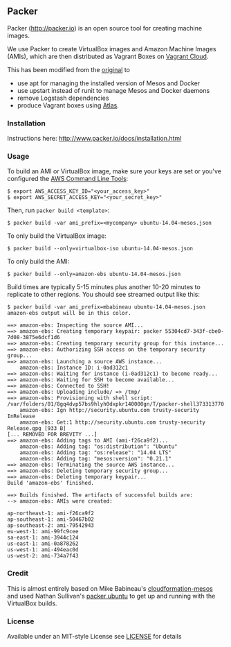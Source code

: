 ## Packer

Packer (http://packer.io) is an open source tool for creating machine images.

We use Packer to create VirtualBox images and Amazon Machine Images (AMIs), which are then distributed as Vagrant Boxes on [Vagrant Cloud](https://atlas.hashicorp.com/edpaget/boxes/mesos).

This has been modified from the [original](https://github.com/mbabineau/cloudformation-mesos) to

+ use apt for managing the installed version of Mesos and Docker
+ use upstart instead of runit to manage Mesos and Docker daemons
+ remove Logstash dependencies 
+ produce Vagrant boxes using [Atlas](https://atlas.hashicorp.com).

### Installation

Instructions here: http://www.packer.io/docs/installation.html

### Usage

To build an AMI or VirtualBox image, make sure your keys are set or you've configured the [AWS Command Line Tools](http://aws.amazon.com/cli/):
```
$ export AWS_ACCESS_KEY_ID="<your_access_key>"
$ export AWS_SECRET_ACCESS_KEY="<your_secret_key>"
```

Then, run `packer build <template>`:
```
$ packer build -var ami_prefix=<mycompany> ubuntu-14.04-mesos.json
```

To only build the VirtualBox image:
```
$ packer build --only=virtualbox-iso ubuntu-14.04-mesos.json
```

To only build the AMI:
```
$ packer build --only=amazon-ebs ubuntu-14.04-mesos.json
```

Build times are typically 5-15 minutes plus another 10-20 minutes to replicate to other regions. You should see streamed output like this:
```
$ packer build -var ami_prefix=mbabineau ubuntu-14.04-mesos.json
amazon-ebs output will be in this color.

==> amazon-ebs: Inspecting the source AMI...
==> amazon-ebs: Creating temporary keypair: packer 55304cd7-343f-cbe0-7d08-3875e6dcf1d6
==> amazon-ebs: Creating temporary security group for this instance...
==> amazon-ebs: Authorizing SSH access on the temporary security group...
==> amazon-ebs: Launching a source AWS instance...
    amazon-ebs: Instance ID: i-0ad312c1
==> amazon-ebs: Waiting for instance (i-0ad312c1) to become ready...
==> amazon-ebs: Waiting for SSH to become available...
==> amazon-ebs: Connected to SSH!
==> amazon-ebs: Uploading include/ => /tmp/
==> amazon-ebs: Provisioning with shell script: /var/folders/01/8gq4dvp57bs9hlyh0dxpkr140000gn/T/packer-shell373313770
    amazon-ebs: Ign http://security.ubuntu.com trusty-security InRelease
    amazon-ebs: Get:1 http://security.ubuntu.com trusty-security Release.gpg [933 B]
[... REMOVED FOR BREVITY ...]
==> amazon-ebs: Adding tags to AMI (ami-f26ca9f2)...
    amazon-ebs: Adding tag: "os:distribution": "Ubuntu"
    amazon-ebs: Adding tag: "os:release": "14.04 LTS"
    amazon-ebs: Adding tag: "mesos:version": "0.21.1"
==> amazon-ebs: Terminating the source AWS instance...
==> amazon-ebs: Deleting temporary security group...
==> amazon-ebs: Deleting temporary keypair...
Build 'amazon-ebs' finished.

==> Builds finished. The artifacts of successful builds are:
--> amazon-ebs: AMIs were created:

ap-northeast-1: ami-f26ca9f2
ap-southeast-1: ami-50467b02
ap-southeast-2: ami-79542943
eu-west-1: ami-99fc9cee
sa-east-1: ami-3944c124
us-east-1: ami-0a878262
us-west-1: ami-494eac0d
us-west-2: ami-734a7f43
```

### Credit

This is almost entirely based on Mike Babineau's [cloudformation-mesos](https://github.com/mbabineau/cloudformation-mesos) and used Nathan Sullivan's [packer ubuntu](https://github.com/CpuID/packer-ubuntu-virtualbox) to get up and running with the VirtualBox builds.


### License

Available under an MIT-style License see [LICENSE](https://github.com/edpaget/packer-mesos/tree/master/LICENSE) for details
